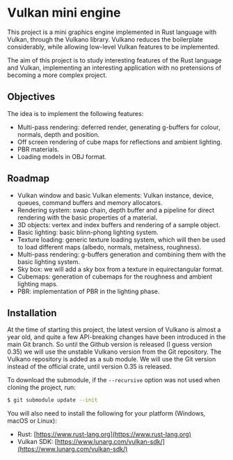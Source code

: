 # Vulkan mini engine

This project is a mini graphics engine implemented in Rust language with Vulkan, through the Vulkano library. Vulkano reduces the boilerplate considerably, while allowing low-level Vulkan features to be implemented.

The aim of this project is to study interesting features of the Rust language and Vulkan, implementing an interesting application with no pretensions of becoming a more complex project.

## Objectives 

The idea is to implement the following features:

- Multi-pass rendering: deferred render, generating g-buffers for colour, normals, depth and position.
- Off screen rendering of cube maps for reflections and ambient lighting.
- PBR materials.
- Loading models in OBJ format.

## Roadmap

- Vulkan window and basic Vulkan elements: Vulkan instance, device, queues, command buffers and memory allocators.
- Rendering system: swap chain, depth buffer and a pipeline for direct rendering with the basic properties of a material.
- 3D objects: vertex and index buffers and rendering of a sample object.
- Basic lighting: basic blinn-phong lighting system.
- Texture loading: generic texture loading system, which will then be used to load different maps (albedo, normals, metalness, roughness).
- Multi-pass rendering: g-buffers generation and combining them with the basic lighting system.
- Sky box: we will add a sky box from a texture in equirectangular format.
- Cubemaps: generation of cubemaps for the roughness and ambient lighting maps.
- PBR: implementation of PBR in the lighting phase.

## Installation

At the time of starting this project, the latest version of Vulkano is almost a year old, and quite a few API-breaking changes have been introduced in the main Git branch. So until the Github version is released (I guess version 0.35) we will use the unstable Vulkano version from the Git repository. The Vulkano repository is added as a sub module. We will use the Git version instead of the official crate, until version 0.35 is released.

To download the submodule, if the `--recursive` option was not used when cloning the project, run:

```sh
$ git submodule update --init
```

You will also need to install the following for your platform (Windows, macOS or Linux):

- Rust: [https://www.rust-lang.org](https://www.rust-lang.org)
- Vulkan SDK: [https://www.lunarg.com/vulkan-sdk/](https://www.lunarg.com/vulkan-sdk/)


